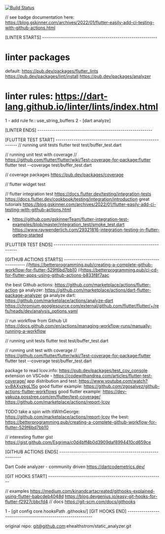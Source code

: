 <a href="https://github.com/ehealthstrom/static_analyzer/actions"><img src="https://github.com/ehealthstrom/static_analyzer/workflows/3rd dart analyzer + unit with coverage + coverage/badge.svg" alt="Build Status"></a>

// see badge documentation here: https://blog.gskinner.com/archives/2022/01/flutter-easily-add-ci-testing-with-github-actions.html

[LINTER STARTS] ----------------------------------------------------------

# linter packages
default: https://pub.dev/packages/flutter_lints
https://pub.dev/packages/lint/install
https://pub.dev/packages/analyzer

# linter rules: https://dart-lang.github.io/linter/lints/index.html

1 - add rule fe.: use_string_buffers
2 - [dart analyze]

[LINTER ENDS] ----------------------------------------------------------

[FLUTTER TEST START] ----------------------------------------------------------
// running unit tests
flutter test test/buffer_test.dart

// running unit test with coverage
// https://github.com/flutter/flutter/wiki/Test-coverage-for-package:flutter
flutter test --coverage test/buffer_test.dart

// coverage packages
https://pub.dev/packages/coverage

// flutter widget test

// flutter integration test
https://docs.flutter.dev/testing/integration-tests
https://docs.flutter.dev/cookbook/testing/integration/introduction
great tutorials
https://blog.gskinner.com/archives/2022/01/flutter-easily-add-ci-testing-with-github-actions.html
 + https://github.com/gskinnerTeam/flutter-integration-test-examples/blob/master/integration_test/smoke_test.dart
https://www.raywenderlich.com/29321816-integration-testing-in-flutter-getting-started

[FLUTTER TEST ENDS] -----------------------------------------------------------

[GITHUB ACTIONS STARTS] ----------------------------------------------------------
//https://betterprogramming.pub/creating-a-complete-github-workflow-for-flutter-529f6bd7bb10
//https://betterprogramming.pub/ci-cd-for-flutter-apps-using-github-actions-b833f8f7aac

the best Github actions: https://github.com/marketplace/actions/flutter-action
ga analyzer: https://github.com/marketplace/actions/dart-flutter-package-analyzer
ga analyze dart: https://github.com/marketplace/actions/analyze-dart
https://chromium.googlesource.com/external/github.com/flutter/flutter/+/refs/heads/dev/analysis_options.yaml

// run workflow from Github UI
https://docs.github.com/en/actions/managing-workflow-runs/manually-running-a-workflow

// running unit tests
flutter test test/buffer_test.dart

// running unit test with coverage
// https://github.com/flutter/flutter/wiki/Test-coverage-for-package:flutter
flutter test --coverage test/buffer_test.dart

package to read lcov.info: https://pub.dev/packages/test_cov_console
extension on VSCode - https://codewithandrea.com/articles/flutter-test-coverage/
app distribution and test: https://www.youtube.com/watch?v=BAXvzkgL15o
good flutter example: https://github.com/zgosalvez/github-actions-flutter-workflows
good flutter example: https://dev-yakuza.posstree.com/en/flutter/test-coverage/
https://github.com/marketplace/actions/report-lcov

TODO take a spin with itWithGeorge: https://github.com/marketplace/actions/report-lcov
the best: https://betterprogramming.pub/creating-a-complete-github-workflow-for-flutter-529f6bd7bb10

// interesting flutter gist
https://gist.github.com/Esgrima/c0d4bff4b0d3909daf8994410cd659ce

[GITHUB ACTIONS ENDS] ----------------------------------------------------------

Dart Code analyzer - community driven
https://dartcodemetrics.dev/

[GIT HOOKS START] ----------------------------------------------------------

// examples
https://medium.com/kinandcartacreated/githooks-explained-using-flutter-babcdeb4048d
https://blog.devgenius.io/easy-git-hooks-for-flutter-f2927cbbcfd4
// docs
https://git-scm.com/docs/githooks

1 - [git config core.hooksPath .githooks/]
[GIT HOOKS END] ------------------------------------------------------------

original repo: git@github.com:ehealthstrom/static_analyzer.git

